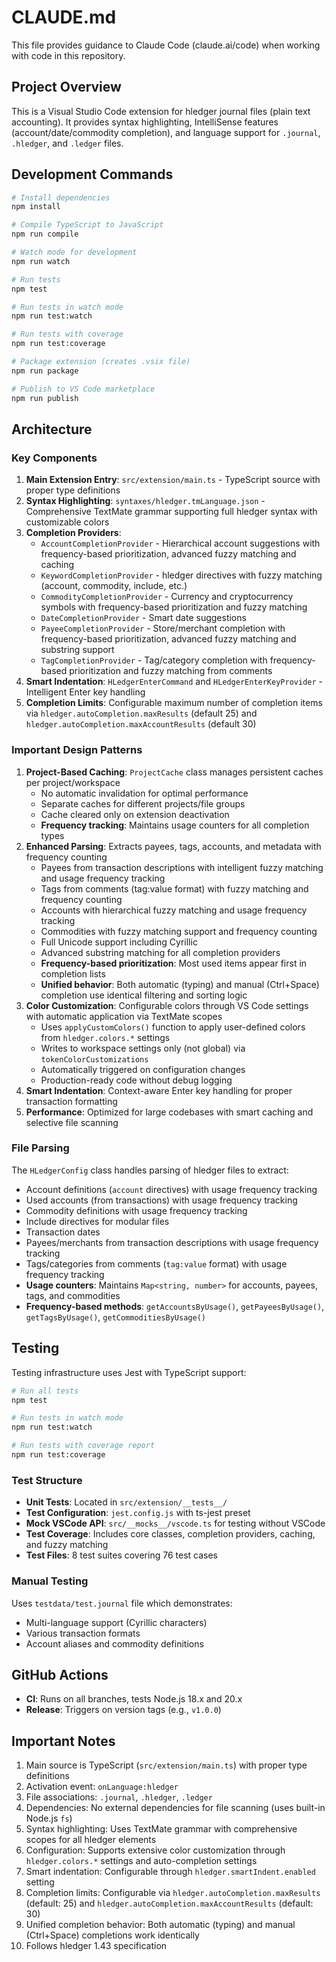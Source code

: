 # CLAUDE.md

This file provides guidance to Claude Code (claude.ai/code) when working with code in this repository.

## Project Overview

This is a Visual Studio Code extension for hledger journal files (plain text accounting). It provides syntax highlighting, IntelliSense features (account/date/commodity completion), and language support for `.journal`, `.hledger`, and `.ledger` files.

## Development Commands

```bash
# Install dependencies
npm install

# Compile TypeScript to JavaScript
npm run compile

# Watch mode for development
npm run watch

# Run tests
npm test

# Run tests in watch mode
npm run test:watch

# Run tests with coverage
npm run test:coverage

# Package extension (creates .vsix file)
npm run package

# Publish to VS Code marketplace
npm run publish
```

## Architecture

### Key Components

1. **Main Extension Entry**: `src/extension/main.ts` - TypeScript source with proper type definitions
2. **Syntax Highlighting**: `syntaxes/hledger.tmLanguage.json` - Comprehensive TextMate grammar supporting full hledger syntax with customizable colors
3. **Completion Providers**:
   - `AccountCompletionProvider` - Hierarchical account suggestions with frequency-based prioritization, advanced fuzzy matching and caching
   - `KeywordCompletionProvider` - hledger directives with fuzzy matching (account, commodity, include, etc.)
   - `CommodityCompletionProvider` - Currency and cryptocurrency symbols with frequency-based prioritization and fuzzy matching
   - `DateCompletionProvider` - Smart date suggestions
   - `PayeeCompletionProvider` - Store/merchant completion with frequency-based prioritization, advanced fuzzy matching and substring support
   - `TagCompletionProvider` - Tag/category completion with frequency-based prioritization and fuzzy matching from comments
4. **Smart Indentation**: `HLedgerEnterCommand` and `HLedgerEnterKeyProvider` - Intelligent Enter key handling
5. **Completion Limits**: Configurable maximum number of completion items via `hledger.autoCompletion.maxResults` (default 25) and `hledger.autoCompletion.maxAccountResults` (default 30)

### Important Design Patterns

1. **Project-Based Caching**: `ProjectCache` class manages persistent caches per project/workspace
   - No automatic invalidation for optimal performance
   - Separate caches for different projects/file groups
   - Cache cleared only on extension deactivation
   - **Frequency tracking**: Maintains usage counters for all completion types
2. **Enhanced Parsing**: Extracts payees, tags, accounts, and metadata with frequency counting
   - Payees from transaction descriptions with intelligent fuzzy matching and usage frequency tracking
   - Tags from comments (tag:value format) with fuzzy matching and frequency counting
   - Accounts with hierarchical fuzzy matching and usage frequency tracking
   - Commodities with fuzzy matching support and frequency counting
   - Full Unicode support including Cyrillic
   - Advanced substring matching for all completion providers
   - **Frequency-based prioritization**: Most used items appear first in completion lists
   - **Unified behavior**: Both automatic (typing) and manual (Ctrl+Space) completion use identical filtering and sorting logic
3. **Color Customization**: Configurable colors through VS Code settings with automatic application via TextMate scopes
   - Uses `applyCustomColors()` function to apply user-defined colors from `hledger.colors.*` settings
   - Writes to workspace settings only (not global) via `tokenColorCustomizations`
   - Automatically triggered on configuration changes
   - Production-ready code without debug logging
5. **Smart Indentation**: Context-aware Enter key handling for proper transaction formatting
6. **Performance**: Optimized for large codebases with smart caching and selective file scanning

### File Parsing

The `HLedgerConfig` class handles parsing of hledger files to extract:

- Account definitions (`account` directives) with usage frequency tracking
- Used accounts (from transactions) with usage frequency tracking
- Commodity definitions with usage frequency tracking
- Include directives for modular files
- Transaction dates
- Payees/merchants from transaction descriptions with usage frequency tracking
- Tags/categories from comments (`tag:value` format) with usage frequency tracking
- **Usage counters**: Maintains `Map<string, number>` for accounts, payees, tags, and commodities
- **Frequency-based methods**: `getAccountsByUsage()`, `getPayeesByUsage()`, `getTagsByUsage()`, `getCommoditiesByUsage()`

## Testing

Testing infrastructure uses Jest with TypeScript support:

```bash
# Run all tests
npm test

# Run tests in watch mode  
npm run test:watch

# Run tests with coverage report
npm run test:coverage
```

### Test Structure

- **Unit Tests**: Located in `src/extension/__tests__/`
- **Test Configuration**: `jest.config.js` with ts-jest preset
- **Mock VSCode API**: `src/__mocks__/vscode.ts` for testing without VSCode
- **Test Coverage**: Includes core classes, completion providers, caching, and fuzzy matching
- **Test Files**: 8 test suites covering 76 test cases

### Manual Testing

Uses `testdata/test.journal` file which demonstrates:

- Multi-language support (Cyrillic characters)
- Various transaction formats  
- Account aliases and commodity definitions

## GitHub Actions

- **CI**: Runs on all branches, tests Node.js 18.x and 20.x
- **Release**: Triggers on version tags (e.g., `v1.0.0`)

## Important Notes

1. Main source is TypeScript (`src/extension/main.ts`) with proper type definitions
2. Activation event: `onLanguage:hledger`
3. File associations: `.journal`, `.hledger`, `.ledger`
4. Dependencies: No external dependencies for file scanning (uses built-in Node.js `fs`)
5. Syntax highlighting: Uses TextMate grammar with comprehensive scopes for all hledger elements
6. Configuration: Supports extensive color customization through `hledger.colors.*` settings and auto-completion settings
7. Smart indentation: Configurable through `hledger.smartIndent.enabled` setting
8. Completion limits: Configurable via `hledger.autoCompletion.maxResults` (default: 25) and `hledger.autoCompletion.maxAccountResults` (default: 30)
9. Unified completion behavior: Both automatic (typing) and manual (Ctrl+Space) completions work identically
10. Follows hledger 1.43 specification
